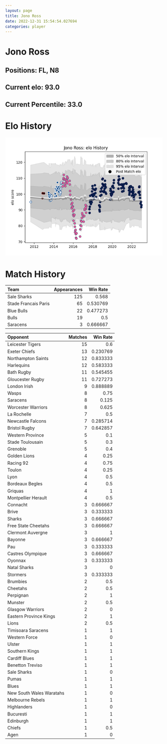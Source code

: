 ```yaml
---  
layout: page  
title: Jono Ross  
date: 2022-12-31 15:54:54.027694  
categories: player  
---
```

# Jono Ross

## Positions: FL, N8

## Current elo: 93.0

## Current Percentile: 33.0

# Elo History


![elo history](history_JonoRoss.png)
# Match History


| Team                 |   Appearances |   Win Rate |
|:---------------------|--------------:|-----------:|
| Sale Sharks          |           125 |   0.568    |
| Stade Francais Paris |            65 |   0.530769 |
| Blue Bulls           |            22 |   0.477273 |
| Bulls                |            19 |   0.5      |
| Saracens             |             3 |   0.666667 |

| Opponent                 |   Matches |   Win Rate |
|:-------------------------|----------:|-----------:|
| Leicester Tigers         |        15 |   0.6      |
| Exeter Chiefs            |        13 |   0.230769 |
| Northampton Saints       |        12 |   0.833333 |
| Harlequins               |        12 |   0.583333 |
| Bath Rugby               |        11 |   0.545455 |
| Gloucester Rugby         |        11 |   0.727273 |
| London Irish             |         9 |   0.888889 |
| Wasps                    |         8 |   0.75     |
| Saracens                 |         8 |   0.125    |
| Worcester Warriors       |         8 |   0.625    |
| La Rochelle              |         7 |   0.5      |
| Newcastle Falcons        |         7 |   0.285714 |
| Bristol Rugby            |         7 |   0.642857 |
| Western Province         |         5 |   0.1      |
| Stade Toulousain         |         5 |   0.3      |
| Grenoble                 |         5 |   0.4      |
| Golden Lions             |         4 |   0.25     |
| Racing 92                |         4 |   0.75     |
| Toulon                   |         4 |   0.25     |
| Lyon                     |         4 |   0.5      |
| Bordeaux Begles          |         4 |   0.5      |
| Griquas                  |         4 |   1        |
| Montpellier Herault      |         4 |   0.5      |
| Connacht                 |         3 |   0.666667 |
| Brive                    |         3 |   0.333333 |
| Sharks                   |         3 |   0.666667 |
| Free State Cheetahs      |         3 |   0.666667 |
| Clermont Auvergne        |         3 |   1        |
| Bayonne                  |         3 |   0.666667 |
| Pau                      |         3 |   0.333333 |
| Castres Olympique        |         3 |   0.666667 |
| Oyonnax                  |         3 |   0.333333 |
| Natal Sharks             |         3 |   0        |
| Stormers                 |         3 |   0.333333 |
| Brumbies                 |         2 |   0.5      |
| Cheetahs                 |         2 |   0.5      |
| Perpignan                |         2 |   1        |
| Munster                  |         2 |   0.5      |
| Glasgow Warriors         |         2 |   0        |
| Eastern Province Kings   |         2 |   1        |
| Lions                    |         2 |   0.5      |
| Timisoara Saracens       |         1 |   1        |
| Western Force            |         1 |   0        |
| Ulster                   |         1 |   1        |
| Southern Kings           |         1 |   1        |
| Cardiff Blues            |         1 |   1        |
| Benetton Treviso         |         1 |   1        |
| Sale Sharks              |         1 |   0        |
| Pumas                    |         1 |   1        |
| Blues                    |         1 |   1        |
| New South Wales Waratahs |         1 |   0        |
| Melbourne Rebels         |         1 |   1        |
| Highlanders              |         1 |   0        |
| Bucuresti                |         1 |   1        |
| Edinburgh                |         1 |   1        |
| Chiefs                   |         1 |   0.5      |
| Agen                     |         1 |   0        |